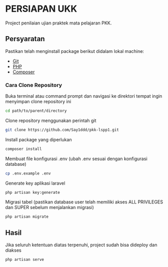 # PERSIAPAN UKK

Project penilaian ujian praktek mata pelajaran PKK.

## Persyaratan

 Pastikan telah menginstall package berikut didalam lokal machine:

- [Git](https://git-scm.com/downloads)
- [PHP](https://www.php.net/manual/en/install.php)
- [Composer](https://getcomposer.org/download/)

### Cara Clone Repository

Buka terminal atau command prompt dan navigasi ke direktori tempat ingin menyimpan clone repository ini

```bash
cd path/to/parent/directory
```

Clone repository menggunakan perintah git

```bash
git clone https://github.com/Say1ddd/pkk-lspp1.git
```

Install package yang diperlukan

```bash
composer install
```

Membuat file konfigurasi .env (ubah .env sesuai dengan konfigurasi database)

```bash
cp .env.example .env
```

Generate key aplikasi laravel

```bash
php artisan key:generate
```

Migrasi tabel (pastikan database user telah memiliki akses ALL PRIVILEGES dan SUPER sebelum menjalankan migrasi)

```bash
php artisan migrate
```

## Hasil

Jika seluruh ketentuan diatas terpenuhi, project sudah bisa dideploy dan diakses

```bash
php artisan serve
```
